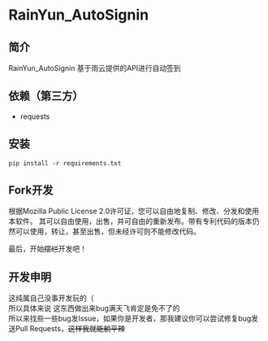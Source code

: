 # RainYun_AutoSignin

## 简介

RainYun_AutoSignin 基于雨云提供的API进行自动签到

## 依赖（第三方）

- requests

## 安装
```shell
pip install -r requirements.txt
```

## Fork开发
根据Mozilla Public License 2.0许可证，您可以自由地复制、修改、分发和使用本软件。
其可以自由使用，出售，并可自由的重新发布。带有专利代码的版本仍然可以使用，转让，甚至出售，但未经许可则不能修改代码。

最后，开始<del>摆烂</del>开发吧！

## 开发申明
这纯属自己没事开发玩的（<br>
所以具体来说 这东西做出来bug满天飞肯定是免不了的<br>
所以来找些一些bug发Issue，如果你是开发者，那我建议你可以尝试修复bug发送Pull Requests，~~这样我就能躺平辣~~
